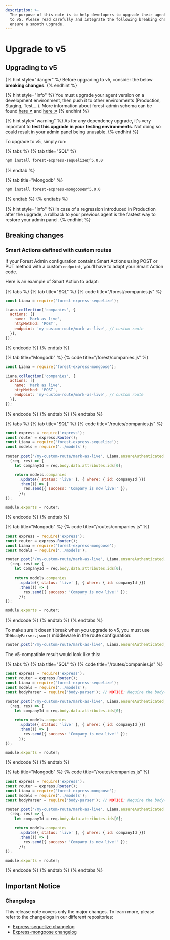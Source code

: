 ```yaml
---
description: >-
  The purpose of this note is to help developers to upgrade their agent from v4
  to v5. Please read carefully and integrate the following breaking changes to
  ensure a smooth upgrade.​
---
```


# Upgrade to v5

## Upgrading to v5

{% hint style="danger" %}
Before upgrading to v5, consider the below **breaking changes**.
{% endhint %}

{% hint style="info" %}
You must upgrade your agent version on a development environment, then push it to other environments (Production, Staging, Test,...).
More information about forest-admin schema can be found [here ↗](../../../reference-guide/models/README.md#the-forestadmin-schemajson-file) and [here ↗](./upgrade-to-v3.md#schema-versioning)
{% endhint %}

{% hint style="warning" %}
As for any dependency upgrade, it's very important to **test this upgrade** **in your testing environments**. Not doing so could result in your admin panel being unusable.
{% endhint %}

To upgrade to v5, simply run:

{% tabs %}
{% tab title="SQL" %}
```bash
npm install forest-express-sequelize@^5.0.0
```
{% endtab %}

{% tab title="Mongodb" %}
```bash
npm install forest-express-mongoose@^5.0.0
```
{% endtab %}
{% endtabs %}

{% hint style="info" %}
In case of a regression introduced in Production after the upgrade, a rollback to your previous agent is the fastest way to restore your admin panel.
{% endhint %}

## Breaking changes

### Smart Actions defined with custom routes

If your Forest Admin configuration contains Smart Actions using POST or PUT method with a custom `endpoint`, you'll have to adapt your Smart Action code.

Here is an example of Smart Action to adapt:

{% tabs %}
{% tab title="SQL" %}
{% code title="/forest/companies.js" %}
```javascript
const Liana = require('forest-express-sequelize');

Liana.collection('companies', {
  actions: [{
    name: 'Mark as live',
    httpMethod: 'POST',
    endpoint: 'my-custom-route/mark-as-live', // custom route
  }],
});
```
{% endcode %}
{% endtab %}

{% tab title="Mongodb" %}
{% code title="/forest/companies.js" %}
```javascript
const Liana = require('forest-express-mongoose');

Liana.collection('companies', {
  actions: [{
    name: 'Mark as live',
    httpMethod: 'POST',
    endpoint: 'my-custom-route/mark-as-live', // custom route
  }],
});
```
{% endcode %}
{% endtab %}
{% endtabs %}

{% tabs %}
{% tab title="SQL" %}
{% code title="/routes/companies.js" %}
```javascript
const express = require('express');
const router = express.Router();
const Liana = require('forest-express-sequelize');
const models = require('../models');

router.post('/my-custom-route/mark-as-live', Liana.ensureAuthenticated,
  (req, res) => {
    let companyId = req.body.data.attributes.ids[0];

    return models.companies
      .update({ status: 'live' }, { where: { id: companyId }})
      .then(() => {
        res.send({ success: 'Company is now live!' });
      });
});

module.exports = router;
```
{% endcode %}
{% endtab %}

{% tab title="Mongodb" %}
{% code title="/routes/companies.js" %}
```javascript
const express = require('express');
const router = express.Router();
const Liana = require('forest-express-mongoose');
const models = require('../models');

router.post('/my-custom-route/mark-as-live', Liana.ensureAuthenticated,
  (req, res) => {
    let companyId = req.body.data.attributes.ids[0];

    return models.companies
      .update({ status: 'live' }, { where: { id: companyId }})
      .then(() => {
        res.send({ success: 'Company is now live!' });
      });
});

module.exports = router;
```
{% endcode %}
{% endtab %}
{% endtabs %}

To make sure it doesn't break when you upgrade to v5, you must use the`bodyParser.json()` middleware in the route configuration:

```javascript
router.post('/my-custom-route/mark-as-live', Liana.ensureAuthenticated, bodyParser.json(),
```

The v5-compatible result would look like this:

{% tabs %}
{% tab title="SQL" %}
{% code title="/routes/companies.js" %}
```javascript
const express = require('express');
const router = express.Router();
const Liana = require('forest-express-sequelize');
const models = require('../models');
const bodyParser = require('body-parser'); // NOTICE: Require the body-parser dependency.

router.post('/my-custom-route/mark-as-live', Liana.ensureAuthenticated, bodyParser.json(),
  (req, res) => {
    let companyId = req.body.data.attributes.ids[0];

    return models.companies
      .update({ status: 'live' }, { where: { id: companyId }})
      .then(() => {
        res.send({ success: 'Company is now live!' });
      });
});

module.exports = router;
```
{% endcode %}
{% endtab %}

{% tab title="Mongodb" %}
{% code title="/routes/companies.js" %}
```javascript
const express = require('express');
const router = express.Router();
const Liana = require('forest-express-mongoose');
const models = require('../models');
const bodyParser = require('body-parser'); // NOTICE: Require the body-parser dependency.

router.post('/my-custom-route/mark-as-live', Liana.ensureAuthenticated, bodyParser.json(),
  (req, res) => {
    let companyId = req.body.data.attributes.ids[0];

    return models.companies
      .update({ status: 'live' }, { where: { id: companyId }})
      .then(() => {
        res.send({ success: 'Company is now live!' });
      });
});

module.exports = router;
```
{% endcode %}
{% endtab %}
{% endtabs %}

## Important Notice

### Changelogs

This release note covers only the major changes. To learn more, please refer to the changelogs in our different repositories:

* [Express-sequelize changelog](https://github.com/ForestAdmin/forest-express-sequelize/blob/master/CHANGELOG.md#release-500---2019-10-31)
* [Express-mongoose changelog](https://github.com/ForestAdmin/forest-express-mongoose/blob/master/CHANGELOG.md#release-500---2019-10-31)
